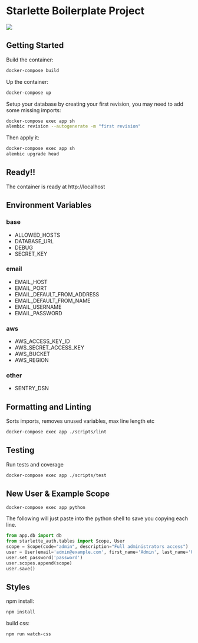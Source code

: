 # Starlette Boilerplate Project

![](https://github.com/accent-starlette/boilerplate/workflows/Test,%20Build%20and%20Publish/badge.svg?branch=master)

## Getting Started

Build the container:

```bash
docker-compose build
```

Up the container:

```bash
docker-compose up
```

Setup your database by creating your first revision, you may need to add some missing imports:

```bash
docker-compose exec app sh
alembic revision --autogenerate -m "first revision"
```

Then apply it:

```bash
docker-compose exec app sh
alembic upgrade head
```

## Ready!!

The container is ready at http://localhost

## Environment Variables

### base
- ALLOWED_HOSTS
- DATABASE_URL
- DEBUG
- SECRET_KEY

### email
- EMAIL_HOST
- EMAIL_PORT
- EMAIL_DEFAULT_FROM_ADDRESS
- EMAIL_DEFAULT_FROM_NAME
- EMAIL_USERNAME
- EMAIL_PASSWORD

### aws
- AWS_ACCESS_KEY_ID
- AWS_SECRET_ACCESS_KEY
- AWS_BUCKET
- AWS_REGION

### other
- SENTRY_DSN

## Formatting and Linting

Sorts imports, removes unused variables, max line length etc

```bash
docker-compose exec app ./scripts/lint
```

## Testing

Run tests and coverage

```bash
docker-compose exec app ./scripts/test
```

## New User & Example Scope

```bash
docker-compose exec app python
```

The following will just paste into the python shell to
save you copying each line.

```python
from app.db import db
from starlette_auth.tables import Scope, User
scope = Scope(code="admin", description="Full administrators access")
user = User(email='admin@example.com', first_name='Admin', last_name='User')
user.set_password('password')
user.scopes.append(scope)
user.save()
```

## Styles

npm install:

```bash
npm install
```

build css:

```bash
npm run watch-css
```
